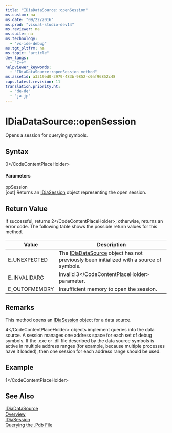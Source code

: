```yaml
---
title: "IDiaDataSource::openSession"
ms.custom: na
ms.date: "09/22/2016"
ms.prod: "visual-studio-dev14"
ms.reviewer: na
ms.suite: na
ms.technology: 
  - "vs-ide-debug"
ms.tgt_pltfrm: na
ms.topic: "article"
dev_langs: 
  - "C++"
helpviewer_keywords: 
  - "IDiaDataSource::openSession method"
ms.assetid: a3319ed0-3979-483b-9852-c0af96852c48
caps.latest.revision: 11
translation.priority.ht: 
  - "de-de"
  - "ja-jp"
---
```

# IDiaDataSource::openSession
Opens a session for querying symbols.  
  
## Syntax  
  
<CodeContentPlaceHolder>0\</CodeContentPlaceHolder>  
#### Parameters  
 ppSession  
 [out] Returns an [IDiaSession](../vs140/idiasession.md) object representing the open session.  
  
## Return Value  
 If successful, returns <CodeContentPlaceHolder>2\</CodeContentPlaceHolder>; otherwise, returns an error code. The following table shows the possible return values for this method.  
  
|Value|Description|  
|-----------|-----------------|  
|E_UNEXPECTED|The [IDiaDataSource](../vs140/idiadatasource.md) object has not previously been initialized with a source of symbols.|  
|E_INVALIDARG|Invalid <CodeContentPlaceHolder>3\</CodeContentPlaceHolder> parameter.|  
|E_OUTOFMEMORY|Insufficient memory to open the session.|  
  
## Remarks  
 This method opens an [IDiaSession](../vs140/idiasession.md) object for a data source.  
  
 <CodeContentPlaceHolder>4\</CodeContentPlaceHolder> objects implement queries into the data source. A session manages one address space for each set of debug symbols. If the .exe or .dll file described by the data source symbols is active in multiple address ranges (for example, because multiple processes have it loaded), then one session for each address range should be used.  
  
## Example  
  
<CodeContentPlaceHolder>1\</CodeContentPlaceHolder>  
## See Also  
 [IDiaDataSource](../vs140/idiadatasource.md)   
 [Overview](../vs140/overview--debug-interface-access-sdk-.md)   
 [IDiaSession](../vs140/idiasession.md)   
 [Querying the .Pdb File](../vs140/querying-the-.pdb-file.md)